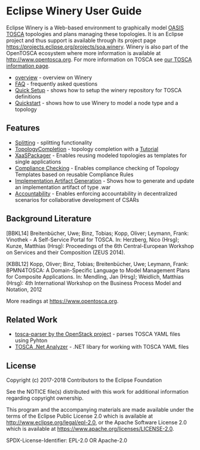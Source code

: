 # Eclipse Winery User Guide

Eclipse Winery is a Web-based environment to graphically model [OASIS TOSCA](../tosca/) topologies and plans managing these topologies.
It is an Eclipse project and thus support is available through its project page <https://projects.eclipse.org/projects/soa.winery>.
Winery is also part of the OpenTOSCA ecosystem where more information is available at <http://www.opentosca.org>.
For more information on TOSCA see [our TOSCA information page](../tosca/).

- [overview](overview.md) - overview on Winery
- [FAQ](FAQ.md) - frequently asked questions
- [Quick Setup](quicksetup.md) - shows how to setup the winery repository for TOSCA definitions
- [Quickstart](quickstart.md) - shows how to use Winery to model a node type and a topology

## Features

- [Splitting](Splitting) - splitting functionality
- [TopologyCompletion](TopologyCompletion) - topology completion with a [Tutorial](TopologyCompletionTutorial)
- [XaaSPackager](XaaSPackager) - Enables reusing modeled topologies as templates for single applications
- [Compliance Checking](ComplianceChecking.md) - Enables compliance checking of Topology Templates based on reusable Compliance Rules  
- [Implementation Artifact Generation](generateIA.md) - Shows how to generate and update an implementation artifact of type .war
- [Accountability](../../org.eclipse.winery.accountability/README.md) - Enables enforcing accountability in decentralized scenarios for collaborative development of CSARs

## Background Literature

[BBKL14] Breitenbücher, Uwe; Binz, Tobias; Kopp, Oliver; Leymann, Frank: Vinothek - A Self-Service Portal for TOSCA. In: Herzberg, Nico (Hrsg); Kunze, Matthias (Hrsg): Proceedings of the 6th Central-European Workshop on Services and their Composition (ZEUS 2014).

[KBBL12] Kopp, Oliver; Binz, Tobias; Breitenbücher, Uwe; Leymann, Frank: BPMN4TOSCA: A Domain-Specific Language to Model Management Plans for Composite Applications. In: Mendling, Jan (Hrsg); Weidlich, Matthias (Hrsg): 4th International Workshop on the Business Process Model and Notation, 2012

More readings at <https://www.opentosca.org>.

## Related Work

- [tosca-parser by the OpenStack project](https://github.com/openstack/tosca-parser) - parses TOSCA YAML files using Pyhton
- [TOSCA .Net Analyzer](https://github.com/QualiSystems/Toscana) - .NET libary for working with TOSCA YAML files

## License

Copyright (c) 2017-2018 Contributors to the Eclipse Foundation

See the NOTICE file(s) distributed with this work for additional
information regarding copyright ownership.

This program and the accompanying materials are made available under the
terms of the Eclipse Public License 2.0 which is available at
http://www.eclipse.org/legal/epl-2.0, or the Apache Software License 2.0
which is available at https://www.apache.org/licenses/LICENSE-2.0.

SPDX-License-Identifier: EPL-2.0 OR Apache-2.0
